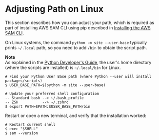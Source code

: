 # Adjusting Path on Linux<a name="serverless-sam-cli-install-linux-path"></a>

This section describes how you can adjust your path, which is required as part of installing AWS SAM CLI using pip described in [Installing the AWS SAM CLI](serverless-sam-cli-install.md)\.

On Linux systems, the command `python -m site --user-base` typically prints `~/.local` path, so you need to add `/bin` to obtain the script path\.

**Note**  
As explained in the [Python Developer's Guide](https://www.python.org/dev/peps/pep-0370/#specification), the user's home directory \(where the scripts are installed\) is `~/.local/bin` for Linux\.

```
# Find your Python User Base path (where Python --user will install packages/scripts)
$ USER_BASE_PATH=$(python -m site --user-base)

# Update your preferred shell configuration
-- Standard bash --> ~/.bash_profile
-- ZSH           --> ~/.zshrc
$ export PATH=$PATH:$USER_BASE_PATH/bin
```

Restart or open a new terminal, and verify that the installation worked:

```
# Restart current shell
$ exec "$SHELL"
$ sam --version
```